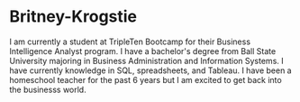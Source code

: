 # Britney-Krogstie
I am currently a student at TripleTen Bootcamp for their Business Intelligence Analyst program. 
I have a bachelor's degree from Ball State University majoring in Business Administration and Information Systems.
I have currently knowledge in SQL, spreadsheets, and Tableau. 
I have been a homeschool teacher for the past 6 years but I am excited to get back into the businesss world.
